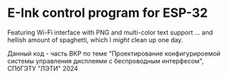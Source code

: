 E-Ink control program for ESP-32
=======================
Featuring Wi-Fi interface with PNG and multi-color text support
... and hellish amount of spaghetti, which I *might* clean up one day.

Данный код - часть ВКР по теме "Проектирование конфигурироемой системы управления дисплеями с беспроводным интерфесом", СПбГЭТУ "ЛЭТИ" 2024
